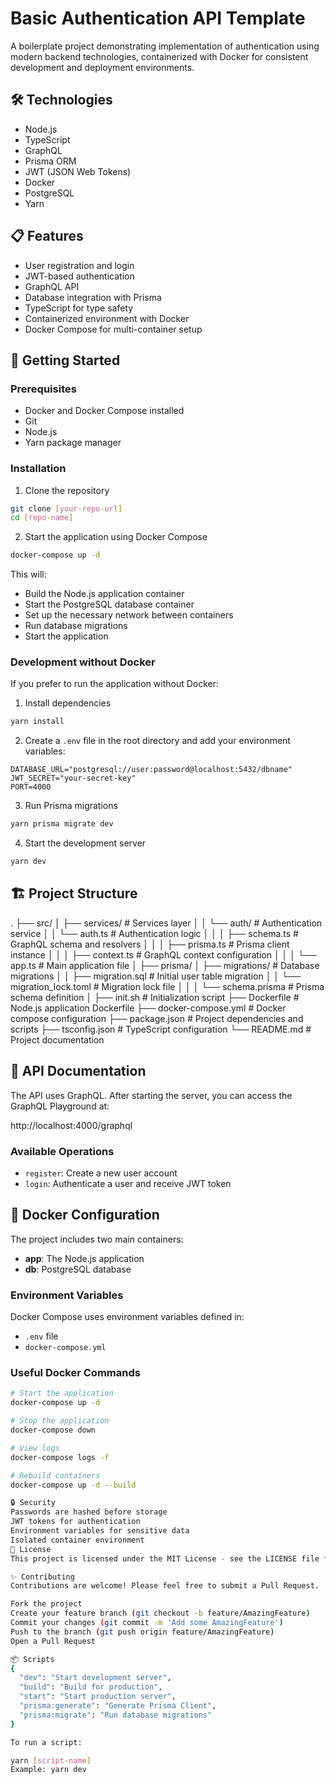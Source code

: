 # Basic Authentication API Template

A boilerplate project demonstrating implementation of authentication using modern backend technologies, containerized with Docker for consistent development and deployment environments.

## 🛠️ Technologies

- Node.js
- TypeScript
- GraphQL
- Prisma ORM
- JWT (JSON Web Tokens)
- Docker
- PostgreSQL
- Yarn

## 📋 Features

- User registration and login
- JWT-based authentication
- GraphQL API
- Database integration with Prisma
- TypeScript for type safety
- Containerized environment with Docker
- Docker Compose for multi-container setup

## 🚀 Getting Started

### Prerequisites

- Docker and Docker Compose installed
- Git
- Node.js
- Yarn package manager

### Installation

1. Clone the repository
```bash
git clone [your-repo-url]
cd [repo-name]
```

2. Start the application using Docker Compose
```bash
docker-compose up -d
```

This will:
- Build the Node.js application container
- Start the PostgreSQL database container
- Set up the necessary network between containers
- Run database migrations
- Start the application

### Development without Docker

If you prefer to run the application without Docker:

1. Install dependencies
```bash
yarn install
```

2. Create a `.env` file in the root directory and add your environment variables:
```env
DATABASE_URL="postgresql://user:password@localhost:5432/dbname"
JWT_SECRET="your-secret-key"
PORT=4000
```

3. Run Prisma migrations
```bash
yarn prisma migrate dev
```

4. Start the development server
```bash
yarn dev
```

## 🏗️ Project Structure

.
├── src/
│   ├── services/            # Services layer
│   │   └── auth/            # Authentication service
│   │       └── auth.ts      # Authentication logic
│   │
│   ├── schema.ts              # GraphQL schema and resolvers
│   │
│   ├── prisma.ts            # Prisma client instance
│   │
│   ├── context.ts           # GraphQL context configuration
│   │
│   └── app.ts               # Main application file
│
├── prisma/
│   ├── migrations/          # Database migrations
│   │   ├── migration.sql    # Initial user table migration
│   │   └── migration_lock.toml # Migration lock file
│   │
│   └── schema.prisma        # Prisma schema definition
│
├── init.sh                  # Initialization script
├── Dockerfile               # Node.js application Dockerfile
├── docker-compose.yml       # Docker compose configuration
├── package.json             # Project dependencies and scripts
├── tsconfig.json            # TypeScript configuration
└── README.md                # Project documentation


## 📝 API Documentation

The API uses GraphQL. After starting the server, you can access the GraphQL Playground at:

http://localhost:4000/graphql


### Available Operations

- `register`: Create a new user account
- `login`: Authenticate a user and receive JWT token

## 🐳 Docker Configuration

The project includes two main containers:
- **app**: The Node.js application
- **db**: PostgreSQL database

### Environment Variables

Docker Compose uses environment variables defined in:
- `.env` file
- `docker-compose.yml`

### Useful Docker Commands

```bash
# Start the application
docker-compose up -d

# Stop the application
docker-compose down

# View logs
docker-compose logs -f

# Rebuild containers
docker-compose up -d --build

🔒 Security
Passwords are hashed before storage
JWT tokens for authentication
Environment variables for sensitive data
Isolated container environment
📄 License
This project is licensed under the MIT License - see the LICENSE file for details

✨ Contributing
Contributions are welcome! Please feel free to submit a Pull Request.

Fork the project
Create your feature branch (git checkout -b feature/AmazingFeature)
Commit your changes (git commit -m 'Add some AmazingFeature')
Push to the branch (git push origin feature/AmazingFeature)
Open a Pull Request

📦 Scripts
{
  "dev": "Start development server",
  "build": "Build for production",
  "start": "Start production server",
  "prisma:generate": "Generate Prisma Client",
  "prisma:migrate": "Run database migrations"
}

To run a script:

yarn [script-name]
Example: yarn dev





